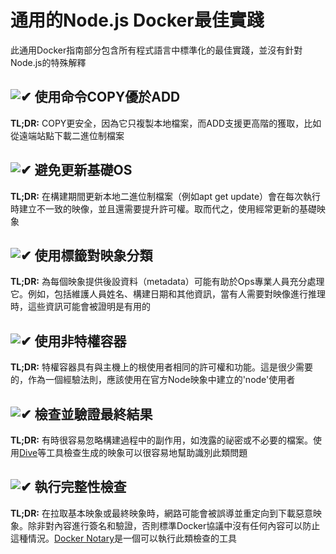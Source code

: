 [✔]: ../../assets/images/checkbox-small-blue.png

# 通用的Node.js Docker最佳實踐

此通用Docker指南部分包含所有程式語言中標準化的最佳實踐，並沒有針對Node.js的特殊解釋

## ![✔] 使用命令COPY優於ADD

**TL;DR:** COPY更安全，因為它只複製本地檔案，而ADD支援更高階的獲取，比如從遠端站點下載二進位制檔案

## ![✔] 避免更新基礎OS

**TL;DR:** 在構建期間更新本地二進位制檔案（例如apt get update）會在每次執行時建立不一致的映像，並且還需要提升許可權。取而代之，使用經常更新的基礎映象

## ![✔] 使用標籤對映象分類

**TL;DR:** 為每個映象提供後設資料（metadata）可能有助於Ops專業人員充分處理它。例如，包括維護人員姓名、構建日期和其他資訊，當有人需要對映像進行推理時，這些資訊可能會被證明是有用的

## ![✔] 使用非特權容器

**TL;DR:** 特權容器具有與主機上的根使用者相同的許可權和功能。這是很少需要的，作為一個經驗法則，應該使用在官方Node映象中建立的'node'使用者

## ![✔] 檢查並驗證最終結果

**TL;DR:** 有時很容易忽略構建過程中的副作用，如洩露的祕密或不必要的檔案。使用[Dive](https://github.com/wagoodman/dive)等工具檢查生成的映象可以很容易地幫助識別此類問題

## ![✔] 執行完整性檢查

**TL;DR:** 在拉取基本映象或最終映象時，網路可能會被誤導並重定向到下載惡意映象。除非對內容進行簽名和驗證，否則標準Docker協議中沒有任何內容可以防止這種情況。[Docker Notary](https://docs.docker.com/notary/getting_started/)是一個可以執行此類檢查的工具
